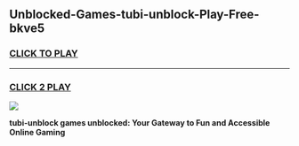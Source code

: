 
## Unblocked-Games-tubi-unblock-Play-Free-bkve5
<h3>
<a href="https://premium76.site?title=tubi-unblock&ref=12A">CLICK TO PLAY</a></h3>
<hr>

<h3>
<a href="https://premium76.site?title=tubi-unblock&ref=12A">CLICK 2 PLAY</a>
  
</h3>

<a href="https://premium76.site?title=tubi-unblock&ref=12A"><img src="https://clearcache.store/games.png"></a>


**tubi-unblock games unblocked: Your Gateway to Fun and Accessible Online Gaming**
